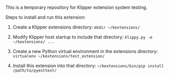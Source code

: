 This is a temporary repository for Klipper extension system testing.

Steps to install and run this extension:

1. Create a Klipper extensions directory: `mkdir ~/kextensions/`

2. Modify Klipper host startup to include that directory:
   `klippy.py -e ~/kextensions/ ...`

3. Create a new Python virtual environment in the extensions directory:
   `virtualenv ~/kextensions/test_extension/`

4. Install this extension into that directory:
   `~/kextensions/bin/pip install /path/to/pyexttest/`
